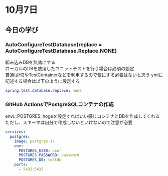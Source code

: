 # 10月7日

## 今日の学び

### AutoConfigureTestDatabase(replace = AutoConfigureTestDatabase.Replace.NONE)
組み込みDBを無効にする<br>
ローカルのDBを使用したユニットテストを行う場合は必須の設定<br>
普通はH2やTestContainerなどを利用するので気にする必要はないと思う
ymlに記述する場合は以下のように設定する

``` YAML
spring.test.database.replace: none 
```

### GitHub ActionsでPostgreSQLコンテナの作成

envにPOSTGRES_hogeを設定すればいい感じコンテナとDBを作成してくれる<br>
ただし、スキーマは自分で作成しないといけないので注意が必要

``` YAML
services:
  postgres:
    image: postgres:17
    env:
      POSTGRES_USER: user
      POSTGRES_PASSWORD: password
      POSTGRES_DB: testdb
    ports:
      - 5432:5432
```
